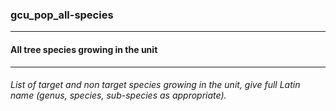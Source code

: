 ### gcu_pop_all-species



------
#### All tree species growing in the unit



------
###### List of target and non target species growing in the unit, give full Latin name (genus, species, sub-species as appropriate).